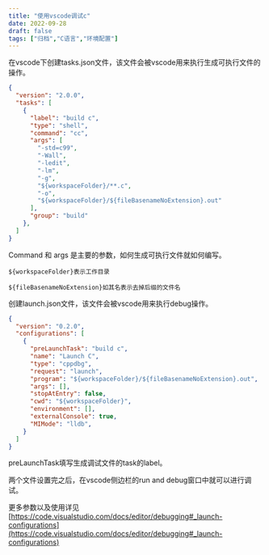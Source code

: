 ```yaml
---
title: "使用vscode调试c"
date: 2022-09-28
draft: false
tags: ["归档","C语言","环境配置"]
---
```


在vscode下创建tasks.json文件，该文件会被vscode用来执行生成可执行文件的操作。

```json
{
  "version": "2.0.0",
  "tasks": [
    {
      "label": "build c",
      "type": "shell",
      "command": "cc",
      "args": [
        "-std=c99",
        "-Wall",
        "-ledit",
        "-lm",
        "-g",
        "${workspaceFolder}/**.c",
        "-o",
        "${workspaceFolder}/${fileBasenameNoExtension}.out"
      ],
      "group": "build"
    },
  ]
}
```

Command 和 args 是主要的参数，如何生成可执行文件就如何编写。

`${workspaceFolder}表示工作目录`

`${fileBasenameNoExtension}如其名表示去掉后缀的文件名`

创建launch.json文件，该文件会被vscode用来执行debug操作。

```json
{
  "version": "0.2.0",
  "configurations": [
    {
      "preLaunchTask": "build c",
      "name": "Launch C",
      "type": "cppdbg",
      "request": "launch",
      "program": "${workspaceFolder}/${fileBasenameNoExtension}.out",
      "args": [],
      "stopAtEntry": false,
      "cwd": "${workspaceFolder}",
      "environment": [],
      "externalConsole": true,
      "MIMode": "lldb",
    }
  ]
}
```

preLaunchTask填写生成调试文件的task的label。

两个文件设置完之后，在vscode侧边栏的run and debug窗口中就可以进行调试。

更多参数以及使用详见[https://code.visualstudio.com/docs/editor/debugging#_launch-configurations](https://code.visualstudio.com/docs/editor/debugging#_launch-configurations)